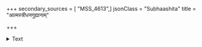 +++
secondary_sources = [ "MSS_4613",]
jsonClass = "Subhaashita"
title = "आत्मस्त्रीधनगुह्यानाम्"

+++

<details><summary>Text</summary>

आत्मस्त्रीधनगुह्यानां गोप्ता बन्धुस् तु मित्रवत्।  
धनदस् तु कुबेरः स्याद् यमः स्याच् च सुदण्डकृत्॥
</details>
